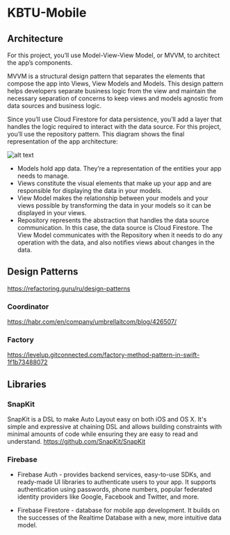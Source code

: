 # KBTU-Mobile
## Architecture

For this project, you’ll use Model-View-View Model, or MVVM, to architect the app’s components.

MVVM is a structural design pattern that separates the elements that compose the app into Views, View Models and Models. This design pattern helps developers separate business logic from the view and maintain the necessary separation of concerns to keep views and models agnostic from data sources and business logic.

Since you’ll use Cloud Firestore for data persistence, you’ll add a layer that handles the logic required to interact with the data source. For this project, you’ll use the repository pattern. This diagram shows the final representation of the app architecture:

![alt text](https://koenig-media.raywenderlich.com/uploads/2020/07/mvvm-diagram.png)

- Models hold app data. They’re a representation of the entities your app needs to manage.
- Views constitute the visual elements that make up your app and are responsible for displaying the data in your models.
- View Model makes the relationship between your models and your views possible by transforming the data in your models so it can be displayed in your views.
- Repository represents the abstraction that handles the data source communication. In this case, the data source is Cloud Firestore. The View Model communicates with the Repository when it needs to do any operation with the data, and also notifies views about changes in the data.

## Design Patterns
https://refactoring.guru/ru/design-patterns
### Coordinator
https://habr.com/en/company/umbrellaitcom/blog/426507/

### Factory
https://levelup.gitconnected.com/factory-method-pattern-in-swift-1f1b73488072

## Libraries
### SnapKit
SnapKit is a DSL to make Auto Layout easy on both iOS and OS X. It's simple and expressive at chaining DSL and allows building constraints with minimal amounts of code while ensuring they are easy to read and understand.
https://github.com/SnapKit/SnapKit

### Firebase
- Firebase Auth - provides backend services, easy-to-use SDKs, and ready-made UI libraries to authenticate users to your app. It supports authentication using passwords, phone numbers, popular federated identity providers like Google, Facebook and Twitter, and more.

- Firebase Firestore - database for mobile app development. It builds on the successes of the Realtime Database with a new, more intuitive data model. 
